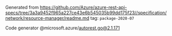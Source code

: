 Generated from https://github.com/Azure/azure-rest-api-specs/tree/3a3a9452f965a227ce43e6b545035b99dd175f23//specification/network/resource-manager/readme.md tag: `package-2020-07`

Code generator @microsoft.azure/autorest.go@2.1.171


